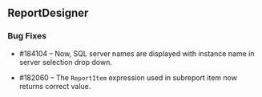 ## ReportDesigner

### Bug Fixes

* \#184104 – Now, SQL server names are displayed with instance name in server selection drop down.

* \#182060 – The `ReportItem` expression used in subreport item now returns correct value.
